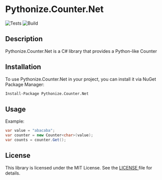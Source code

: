 # Pythonize.Counter.Net
![Tests](https://github.com/Lukeuke/Pythonize.Counter.Net/actions/workflows/dotnet.yml/badge.svg)
![Build](https://github.com/Lukeuke/Pythonize.Counter.Net/actions/workflows/build-only.yml/badge.svg)

## Description

Pythonize.Counter.Net is a C# library that provides a Python-like Counter

## Installation

To use Pythonize.Counter.Net in your project, you can install it via NuGet Package Manager:

```bash
Install-Package Pythonize.Counter.Net
```

## Usage
Example:
```csharp
var value = "abacaba";
var counter = new Counter<char>(value);
var counts = counter.Get();
```

## License
This library is licensed under the MIT License. See the <a href="https://github.com/Lukeuke/Pythonize.Counter.Net/blob/main/LICENSE"> LICENSE </a> file for details.
